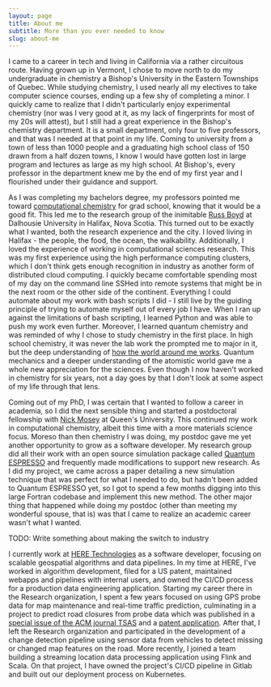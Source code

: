 ```yaml
---
layout: page
title: About me
subtitle: More than you ever needed to know
slug: about-me
---
```


I came to a career in tech and living in California via a rather circuitous route.
Having grown up in Vermont, I chose to move north to do my undergraduate in chemistry a Bishop's University in the Eastern Townships of Quebec.
While studying chemistry, I used nearly all my electives to take computer science courses, ending up a few shy of completing a minor.
I quickly came to realize that I didn't particularly enjoy experimental chemistry (nor was I very good at it, as my lack of fingerprints for most of my 20s will attest), but I still had a great experience in the Bishop's chemistry department.
It is a small department, only four to five professors, and that was I needed at that point in my life.
Coming to university from a town of less than 1000 people and a graduating high school class of 150 drawn from a half dozen towns, I know I would have gotten lost in large program and lectures as large as my high school.
At Bishop's, every professor in the department knew me by the end of my first year and I flourished under their guidance and support.

As I was completing my bachelors degree, my professors pointed me toward [computational chemistry](/blog/gay-lussac-kohn-pople) for grad school, knowing that it would be a good fit.
This led me to the research group of the inimitable [Russ Boyd](https://www.dal.ca/faculty/science/chemistry/faculty-staff/our-faculty/emeritus-professors/russell-boyd.html) at Dalhousie University in Halifax, Nova Scotia.
This turned out to be exactly what I wanted, both the research experience and the city.
I loved living in Halifax - the people, the food, the ocean, the walkability.
Additionally, I loved the experience of working in computational sciences research.
This was my first experience using the high performance computing clusters, which I don't think gets enough recognition in industry as another form of distributed cloud computing.
I quickly became comfortable spending most of my day on the command line SSHed into remote systems that might be in the next room or the other side of the continent.
Everything I could automate about my work with bash scripts I did - I still live by the guiding principle of trying to automate myself out of every job I have.
When I ran up against the limitations of bash scripting, I learned Python and was able to push my work even further.
Moreover, I learned quantum chemistry and was reminded of why I chose to study chemistry in the first place.
In high school chemistry, it was never the lab work the prompted me to major in it, but the deep understanding of [how the world around me works](/blog/salted-water).
Quantum mechanics and a deeper understanding of the atomistic world gave me a whole new appreciation for the sciences.
Even though I now haven't worked in chemistry for six years, not a day goes by that I don't look at some aspect of my life through that lens.

Coming out of my PhD, I was certain that I wanted to follow a career in academia, so I did the next sensible thing and started a postdoctoral fellowship with [Nick Mosey](http://moseygroup.ca/index.html) at Queen's University.
This continued my work in computational chemistry, albeit this time with a more materials science focus.
Moreso than then chemistry I was doing, my postdoc gave me yet another opportunity to grow as a software developer.
My research group did all their work with an open source simulation package called [Quantum ESPRESSO](https://www.quantum-espresso.org/) and frequently made modifications to support new research.
As I did my project, we came across a paper detailing a new simulation technique that was perfect for what I needed to do, but hadn't been added to Quantum ESPRESSO yet, so I got to spend a few months digging into this large Fortran codebase and implement this new method.
The other major thing that happened while doing my postdoc (other than meeting my wonderful spouse, that is) was that I came to realize an academic career wasn't what I wanted.

TODO: Write something about making the switch to industry

I currently work at [HERE Technologies](https://www.here.com/) as a software developer, focusing on scalable geospatial algorithms and data pipelines.
In my time at HERE, I've worked in algorithm development, filed for a US patent, maintained webapps and pipelines with internal users, and owned the CI/CD process for a production data engineering application.
Starting my career there in the Research organization, I spent a few years focused on using GPS probe data for map maintenance and real-time traffic prediction, culminating in a project to predict road closures from probe data which was published in a [special issue of the ACM journal TSAS](https://doi.org/10.1145/3325912) and a [patent application](https://patents.justia.com/patent/20200105134).
After that, I left the Research organization and participated in the development of a change detection pipeline using sensor data from vehicles to detect missing or changed map features on the road. 
More recently, I joined a team building a streaming location data processing application using Flink and Scala.
On that project, I have owned the project's CI/CD pipeline in Gitlab and built out our deployment process on Kubernetes. 
